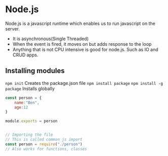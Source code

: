 # Node.js
Node.js is a javascript runtime which enables us to run javascript on the server.
- It is asynchronous(Single Threaded)
- When the event is fired, it moves on but adds response to the loop
- Anything that is not CPU intensive is good for node.js. Such as IO and CRUD apps.

## Installing modules
`npm init` Creates the package.json file
`npm install package`
`npm install -g package` Installs globally

```javascript
const person = {
    name:"Ben",
    age:12
}

module.exports = person


// Importing the file
// This is called common js import
const person = require("./person")
// Also works for functions, classes
```
